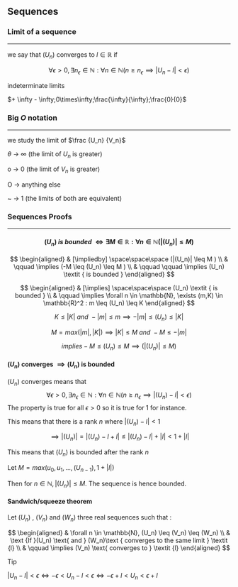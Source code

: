 

## Sequences 

### Limit of a sequence

---

we say that $(U_n)$ converges to $l \in \mathbb{R}$ if

$$ \forall \epsilon > 0, \exists n_\epsilon \in \mathbb{N} : \forall n \in \mathbb{N} (n \geq n_\epsilon \implies |U_n - l| < \epsilon ) $$

indeterminate limits

$+ \infty - \infty;0\times\infty;\frac{\infty}{\infty};\frac{0}{0}$

### **Big _O_ notation**

---

we study the limit of $\frac {U_n} {V_n}$

$\theta$ → $\infty$ (the limit of $U_n$ is greater)

o → 0 (the limit of $V_n$ is greater)

O → anything else

~ → 1 (the limits of both are equivalent)

### Sequences Proofs

---

#### $$(U_n) \textit { is bounded } \iff \exists M \in \mathbb{R} : \forall n \in \mathbb{N} (|(U_n)| \leq M )$$


$$ \begin{aligned} 
& [\impliedby] \space\space\space (|(U_n)| \leq M ) \\ 
& \qquad \implies (-M \leq (U_n) \leq M ) \\
& \qquad \qquad \implies (U_n) \textit { is bounded }
\end{aligned} $$

$$ \begin{aligned} 
& [\implies] \space\space\space (U_n) \textit { is bounded } \\ 
& \qquad \implies \forall n \in \mathbb{N}, \exists (m,K) \in \mathbb{R}^2 : m \leq (U_n) \leq K 
\end{aligned} $$


$$ K \leq |K| \textit { and } -|m| \leq m \implies -|m| \leq (U_n) \leq |K| $$

$$M = max(|m|,|K|) \implies |K| \leq M \textit { and } -M \leq -|m| $$

$$implies -M \leq (U_n) \leq M \implies (|(U_n)| \leq M ) $$
    
#### $(U_n)$ converges $\implies (U_n)$ is bounded
$(U_n)$ converges means that
$$\forall \epsilon > 0, \exists n_\epsilon \in \mathbb{N} : \forall n \in \mathbb{N} (n \geq n_\epsilon \implies |(U_n) - l| < \epsilon )$$
The property is true for all $\epsilon > 0$ so it is true for 1 for instance.

This means that there is a rank _n_ where $|(U_n) - l| < 1$

$$\implies |(U_n)| = |(U_n) - l + l| \leq |(U_n) - l| + |l| < 1 + |l|$$

This means that $(U_n)$ is bounded after the rank _n_

Let $M = max(u_0,u_1,...,(U_{n-1}),1+|l|)$

Then for $n \in \mathbb{N}, |(U_n)| \leq M$. The sequence is hence bounded.   

#### Sandwich/squeeze theorem
Let $(U_n)$ , $(V_n)$ and $(W_n)$ three real sequences such that :

$$ \begin{aligned} 
& \forall n \in \mathbb{N}, (U_n) \leq (V_n) \leq (W_n) \\ 
& \text {If }(U_n) \text{ and } (W_n)\text { converges to the same limit } \textit {l} \\ 
& \qquad \implies (V_n) \text{ converges to } \textit {l} 
\end{aligned} $$

> [!tip] 
> $|U_n - l| < \epsilon \iff -\epsilon < U_n - l < \epsilon \iff -\epsilon + l< U_n < \epsilon + l$